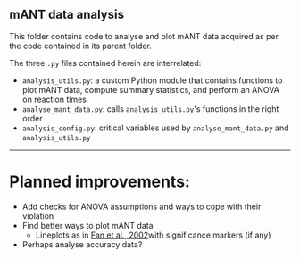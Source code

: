 ## mANT data analysis ##

This folder contains code to analyse and plot mANT data acquired as per the code contained in its parent folder.

The three `.py` files contained herein are interrelated:
- `analysis_utils.py`: a custom Python module that contains functions to plot mANT data, compute summary statistics, and perform an ANOVA on reaction times  
- `analyse_mant_data.py`: calls `analysis_utils.py`'s functions in the right order
- `analysis_config.py`: critical variables used by `analyse_mant_data.py` and `analysis_utils.py`

---

# **Planned improvements:**

- Add checks for ANOVA assumptions and ways to cope with their violation 
- Find better ways to plot mANT data
    - Lineplots as in [Fan et al., 2002](https://direct.mit.edu/jocn/article-abstract/14/3/340/3628/Testing-the-Efficiency-and-Independence-of)with significance markers (if any)
- Perhaps analyse accuracy data? 






